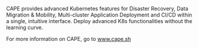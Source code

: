 CAPE provides advanced Kubernetes features for Disaster Recovery, Data Migration & Mobility, Multi-cluster Application Deployment and CI/CD within a single, intuitive interface. Deploy advanced K8s functionalities without the learning curve. 

For more information on CAPE, go to www.cape.sh